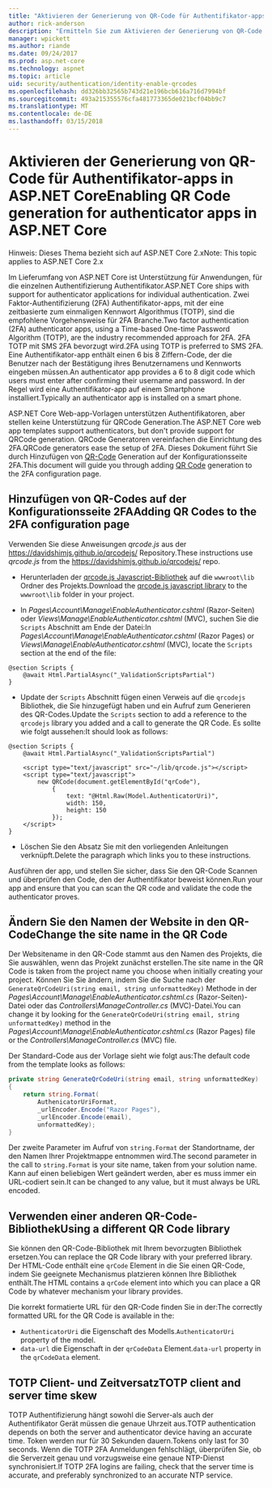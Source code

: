 ```yaml
---
title: "Aktivieren der Generierung von QR-Code für Authentifikator-apps in ASP.NET Core"
author: rick-anderson
description: "Ermitteln Sie zum Aktivieren der Generierung von QR-Code für Authentifikator-apps, die mit ASP.NET Core zweistufige Authentifizierung arbeiten."
manager: wpickett
ms.author: riande
ms.date: 09/24/2017
ms.prod: asp.net-core
ms.technology: aspnet
ms.topic: article
uid: security/authentication/identity-enable-qrcodes
ms.openlocfilehash: dd326bb32565b743d21e196bcb616a716d7994bf
ms.sourcegitcommit: 493a215355576cfa481773365de021bcf04bb9c7
ms.translationtype: MT
ms.contentlocale: de-DE
ms.lasthandoff: 03/15/2018
---
```

# <a name="enabling-qr-code-generation-for-authenticator-apps-in-aspnet-core"></a><span data-ttu-id="66165-103">Aktivieren der Generierung von QR-Code für Authentifikator-apps in ASP.NET Core</span><span class="sxs-lookup"><span data-stu-id="66165-103">Enabling QR Code generation for authenticator apps in ASP.NET Core</span></span>

<span data-ttu-id="66165-104">Hinweis: Dieses Thema bezieht sich auf ASP.NET Core 2.x</span><span class="sxs-lookup"><span data-stu-id="66165-104">Note: This topic applies to ASP.NET Core 2.x</span></span>

<span data-ttu-id="66165-105">Im Lieferumfang von ASP.NET Core ist Unterstützung für Anwendungen, für die einzelnen Authentifizierung Authentifikator.</span><span class="sxs-lookup"><span data-stu-id="66165-105">ASP.NET Core ships with support for authenticator applications for individual authentication.</span></span> <span data-ttu-id="66165-106">Zwei Faktor-Authentifizierung (2FA) Authentifikator-apps, mit der eine zeitbasierte zum einmaligen Kennwort Algorithmus (TOTP), sind die empfohlene Vorgehensweise für 2FA Branche.</span><span class="sxs-lookup"><span data-stu-id="66165-106">Two factor authentication (2FA) authenticator apps, using a Time-based One-time Password Algorithm (TOTP), are the industry recommended approach for 2FA.</span></span> <span data-ttu-id="66165-107">2FA TOTP mit SMS 2FA bevorzugt wird.</span><span class="sxs-lookup"><span data-stu-id="66165-107">2FA using TOTP is preferred to SMS 2FA.</span></span> <span data-ttu-id="66165-108">Eine Authentifikator-app enthält einen 6 bis 8 Ziffern-Code, der die Benutzer nach der Bestätigung ihres Benutzernamens und Kennworts eingeben müssen.</span><span class="sxs-lookup"><span data-stu-id="66165-108">An authenticator app provides a 6 to 8 digit code which users must enter after confirming their username and password.</span></span> <span data-ttu-id="66165-109">In der Regel wird eine Authentifikator-app auf einem Smartphone installiert.</span><span class="sxs-lookup"><span data-stu-id="66165-109">Typically an authenticator app is installed on a smart phone.</span></span>

<span data-ttu-id="66165-110">ASP.NET Core Web-app-Vorlagen unterstützen Authentifikatoren, aber stellen keine Unterstützung für QRCode Generation.</span><span class="sxs-lookup"><span data-stu-id="66165-110">The ASP.NET Core web app templates support authenticators, but don't provide support for QRCode generation.</span></span> <span data-ttu-id="66165-111">QRCode Generatoren vereinfachen die Einrichtung des 2FA.</span><span class="sxs-lookup"><span data-stu-id="66165-111">QRCode generators ease the setup of 2FA.</span></span> <span data-ttu-id="66165-112">Dieses Dokument führt Sie durch Hinzufügen von [QR-Code](https://wikipedia.org/wiki/QR_code) Generation auf der Konfigurationsseite 2FA.</span><span class="sxs-lookup"><span data-stu-id="66165-112">This document will guide you through adding [QR Code](https://wikipedia.org/wiki/QR_code) generation to the 2FA configuration page.</span></span>

## <a name="adding-qr-codes-to-the-2fa-configuration-page"></a><span data-ttu-id="66165-113">Hinzufügen von QR-Codes auf der Konfigurationsseite 2FA</span><span class="sxs-lookup"><span data-stu-id="66165-113">Adding QR Codes to the 2FA configuration page</span></span>

<span data-ttu-id="66165-114">Verwenden Sie diese Anweisungen *qrcode.js* aus der https://davidshimjs.github.io/qrcodejs/ Repository.</span><span class="sxs-lookup"><span data-stu-id="66165-114">These instructions use *qrcode.js* from the https://davidshimjs.github.io/qrcodejs/ repo.</span></span>

* <span data-ttu-id="66165-115">Herunterladen der [qrcode.js Javascript-Bibliothek](https://davidshimjs.github.io/qrcodejs/) auf die `wwwroot\lib` Ordner des Projekts.</span><span class="sxs-lookup"><span data-stu-id="66165-115">Download the [qrcode.js javascript library](https://davidshimjs.github.io/qrcodejs/) to the `wwwroot\lib` folder in your project.</span></span>

* <span data-ttu-id="66165-116">In *Pages\Account\Manage\EnableAuthenticator.cshtml* (Razor-Seiten) oder *Views\Manage\EnableAuthenticator.cshtml* (MVC), suchen Sie die `Scripts` Abschnitt am Ende der Datei:</span><span class="sxs-lookup"><span data-stu-id="66165-116">In *Pages\Account\Manage\EnableAuthenticator.cshtml* (Razor Pages) or *Views\Manage\EnableAuthenticator.cshtml* (MVC), locate the `Scripts` section at the end of the file:</span></span>

```cshtml
@section Scripts {
    @await Html.PartialAsync("_ValidationScriptsPartial")
}
```

* <span data-ttu-id="66165-117">Update der `Scripts` Abschnitt fügen einen Verweis auf die `qrcodejs` Bibliothek, die Sie hinzugefügt haben und ein Aufruf zum Generieren des QR-Codes.</span><span class="sxs-lookup"><span data-stu-id="66165-117">Update the `Scripts` section to add a reference to the `qrcodejs` library you added and a call to generate the QR Code.</span></span> <span data-ttu-id="66165-118">Es sollte wie folgt aussehen:</span><span class="sxs-lookup"><span data-stu-id="66165-118">It should look as follows:</span></span>

```cshtml
@section Scripts {
    @await Html.PartialAsync("_ValidationScriptsPartial")

    <script type="text/javascript" src="~/lib/qrcode.js"></script>
    <script type="text/javascript">
        new QRCode(document.getElementById("qrCode"),
            {
                text: "@Html.Raw(Model.AuthenticatorUri)",
                width: 150,
                height: 150
            });
    </script>
}
```

* <span data-ttu-id="66165-119">Löschen Sie den Absatz Sie mit den vorliegenden Anleitungen verknüpft.</span><span class="sxs-lookup"><span data-stu-id="66165-119">Delete the paragraph which links you to these instructions.</span></span>

<span data-ttu-id="66165-120">Ausführen der app, und stellen Sie sicher, dass Sie den QR-Code Scannen und überprüfen den Code, den der Authentifikator beweist können.</span><span class="sxs-lookup"><span data-stu-id="66165-120">Run your app and ensure that you can scan the QR code and validate the code the authenticator proves.</span></span>

## <a name="change-the-site-name-in-the-qr-code"></a><span data-ttu-id="66165-121">Ändern Sie den Namen der Website in den QR-Code</span><span class="sxs-lookup"><span data-stu-id="66165-121">Change the site name in the QR Code</span></span>

<span data-ttu-id="66165-122">Der Websitename in den QR-Code stammt aus den Namen des Projekts, die Sie auswählen, wenn das Projekt zunächst erstellen.</span><span class="sxs-lookup"><span data-stu-id="66165-122">The site name in the QR Code is taken from the project name you choose when initially creating your project.</span></span> <span data-ttu-id="66165-123">Können Sie Sie ändern, indem Sie die Suche nach der `GenerateQrCodeUri(string email, string unformattedKey)` Methode in der *Pages\Account\Manage\EnableAuthenticator.cshtml.cs* (Razor-Seiten)-Datei oder das *Controllers\ManageController.cs* (MVC)-Datei.</span><span class="sxs-lookup"><span data-stu-id="66165-123">You can change it by looking for the `GenerateQrCodeUri(string email, string unformattedKey)` method in the *Pages\Account\Manage\EnableAuthenticator.cshtml.cs* (Razor Pages) file or the *Controllers\ManageController.cs* (MVC) file.</span></span> 

<span data-ttu-id="66165-124">Der Standard-Code aus der Vorlage sieht wie folgt aus:</span><span class="sxs-lookup"><span data-stu-id="66165-124">The default code from the template looks as follows:</span></span>

```c#
private string GenerateQrCodeUri(string email, string unformattedKey)
{
    return string.Format(
        AuthenicatorUriFormat,
        _urlEncoder.Encode("Razor Pages"),
        _urlEncoder.Encode(email),
        unformattedKey);
}
```

<span data-ttu-id="66165-125">Der zweite Parameter im Aufruf von `string.Format` der Standortname, der den Namen Ihrer Projektmappe entnommen wird.</span><span class="sxs-lookup"><span data-stu-id="66165-125">The second parameter in the call to `string.Format` is your site name, taken from your solution name.</span></span> <span data-ttu-id="66165-126">Kann auf einen beliebigen Wert geändert werden, aber es muss immer ein URL-codiert sein.</span><span class="sxs-lookup"><span data-stu-id="66165-126">It can be changed to any value, but it must always be URL encoded.</span></span>

## <a name="using-a-different-qr-code-library"></a><span data-ttu-id="66165-127">Verwenden einer anderen QR-Code-Bibliothek</span><span class="sxs-lookup"><span data-stu-id="66165-127">Using a different QR Code library</span></span>

<span data-ttu-id="66165-128">Sie können den QR-Code-Bibliothek mit Ihrem bevorzugten Bibliothek ersetzen.</span><span class="sxs-lookup"><span data-stu-id="66165-128">You can replace the QR Code library with your preferred library.</span></span> <span data-ttu-id="66165-129">Der HTML-Code enthält eine `qrCode` Element in die Sie einen QR-Code, indem Sie geeignete Mechanismus platzieren können Ihre Bibliothek enthält.</span><span class="sxs-lookup"><span data-stu-id="66165-129">The HTML contains a `qrCode` element into which you can place a QR Code by whatever mechanism your library provides.</span></span>

<span data-ttu-id="66165-130">Die korrekt formatierte URL für den QR-Code finden Sie in der:</span><span class="sxs-lookup"><span data-stu-id="66165-130">The correctly formatted URL for the QR Code is available in the:</span></span>

* <span data-ttu-id="66165-131">`AuthenticatorUri` die Eigenschaft des Modells.</span><span class="sxs-lookup"><span data-stu-id="66165-131">`AuthenticatorUri` property of the model.</span></span>
* <span data-ttu-id="66165-132">`data-url` die Eigenschaft in der `qrCodeData` Element.</span><span class="sxs-lookup"><span data-stu-id="66165-132">`data-url` property in the `qrCodeData` element.</span></span> 

## <a name="totp-client-and-server-time-skew"></a><span data-ttu-id="66165-133">TOTP Client- und Zeitversatz</span><span class="sxs-lookup"><span data-stu-id="66165-133">TOTP client and server time skew</span></span>

<span data-ttu-id="66165-134">TOTP Authentifizierung hängt sowohl die Server-als auch der Authentifikator Gerät müssen die genaue Uhrzeit aus.</span><span class="sxs-lookup"><span data-stu-id="66165-134">TOTP authentication depends on both the server and authenticator device having an accurate time.</span></span> <span data-ttu-id="66165-135">Token werden nur für 30 Sekunden dauern.</span><span class="sxs-lookup"><span data-stu-id="66165-135">Tokens only last for 30 seconds.</span></span> <span data-ttu-id="66165-136">Wenn die TOTP 2FA Anmeldungen fehlschlägt, überprüfen Sie, ob die Serverzeit genau und vorzugsweise eine genaue NTP-Dienst synchronisiert.</span><span class="sxs-lookup"><span data-stu-id="66165-136">If TOTP 2FA logins are failing, check that the server time is accurate, and preferably synchronized to an accurate NTP service.</span></span>

